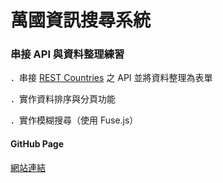 # 萬國資訊搜尋系統

### 串接 API 與資料整理練習

．串接 [REST Countries](https://restcountries.eu/#api-endpoints-calling-code) 之 API 並將資料整理為表單

．實作資料排序與分頁功能

．實作模糊搜尋（使用 Fuse.js）

#### GitHub Page

[網站連結](https://driedfishlin.github.io/rest-countries/)
